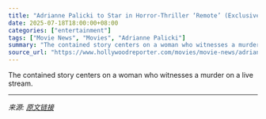 ```yaml
---
title: "Adrianne Palicki to Star in Horror-Thriller ‘Remote’ (Exclusive)"
date: 2025-07-18T18:00:00+08:00
categories: ["entertainment"]
tags: ["Movie News", "Movies", "Adrianne Palicki"]
summary: "The contained story centers on a woman who witnesses a murder on a live stream."
source_url: "https://www.hollywoodreporter.com/movies/movie-news/adrianne-palicki-to-star-in-horror-thriller-remote-1236319083/"
---
```


The contained story centers on a woman who witnesses a murder on a live stream.

---

*来源: [原文链接](https://www.hollywoodreporter.com/movies/movie-news/adrianne-palicki-to-star-in-horror-thriller-remote-1236319083/)*
